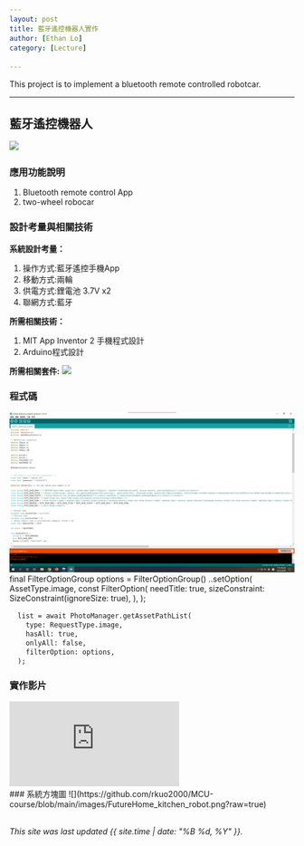 ```yaml
---
layout: post
title: 藍牙遙控機器人實作
author: [Ethan Lo]
category: [Lecture]

---
```


This project is to implement a bluetooth remote controlled robotcar.

---
## 藍牙遙控機器人
![](https://github.com/rkuo2023/MCU-project/blob/main/images/ESP32_RoboCar.jpg?raw=true)


### 應用功能說明
1. Bluetooth remote control App 
2. two-wheel robocar

### 設計考量與相關技術
**系統設計考量：**<br>
1. 操作方式:藍牙遙控手機App
2. 移動方式:兩輪 
3. 供電方式:鋰電池 3.7V x2
4. 聯網方式:藍牙

**所需相關技術：**
1. MIT App Inventor 2 手機程式設計 
2. Arduino程式設計

**所需相關套件:**
![](https://image.ruten.com.tw/g2/8/d4/16/21440347657238_872.jpg)
### 程式碼
![](https://github.com/Ethan11073421/MCU-course/blob/main/images/%E5%85%B6%E4%B8%AD%E7%A8%8B%E5%BC%8F%E7%A2%BC.jpg)
final FilterOptionGroup options = FilterOptionGroup()
        ..setOption(
          AssetType.image,
          const FilterOption(
            needTitle: true,
            sizeConstraint: SizeConstraint(ignoreSize: true),
          ),
        );

      list = await PhotoManager.getAssetPathList(
        type: RequestType.image,
        hasAll: true,
        onlyAll: false,
        filterOption: options,
      );
### 實作影片
<!-- Modified from https://github.com/nathancy/jekyll-embed-video -->
<div class="iframe-container">
<iframe src="https://www.youtube.com/embed/QGGFdLfzZkc" title="微控制介面與驅動設計 期中作業-藍芽遙控機器人" frameborder="0" allow="accelerometer; autoplay; clipboard-write; encrypted-media; gyroscope; picture-in-picture; web-share" allowfullscreen></iframe>
  </div>
### 系統方塊圖
![](https://github.com/rkuo2000/MCU-course/blob/main/images/FutureHome_kitchen_robot.png?raw=true)

<br>
<br>

*This site was last updated {{ site.time | date: "%B %d, %Y" }}.*


